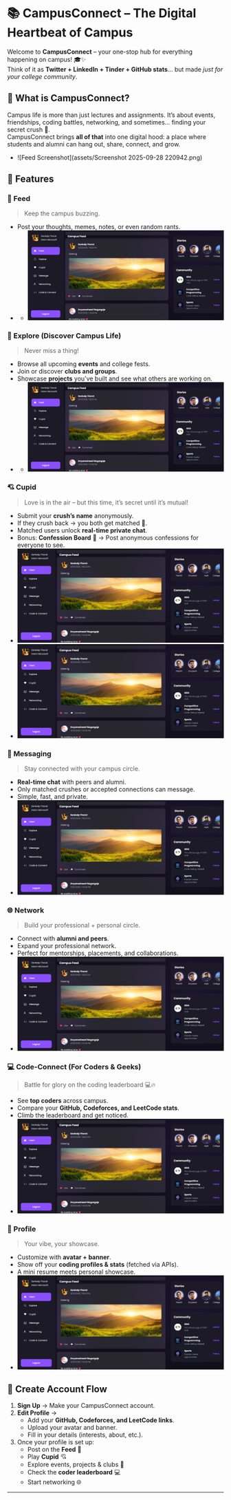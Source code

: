 # 📚 CampusConnect – The Digital Heartbeat of Campus  

Welcome to **CampusConnect** – your one-stop hub for everything happening on campus! 🎓✨  
Think of it as **Twitter + LinkedIn + Tinder + GitHub stats**… but made *just for your college community*.  

## 🚀 What is CampusConnect?  

Campus life is more than just lectures and assignments. It’s about events, friendships, coding battles, networking, and sometimes… finding your secret crush 👀.  
CampusConnect brings **all of that** into one digital hood: a place where students and alumni can hang out, share, connect, and grow.  

- ![Feed Screenshot](assets/Screenshot 2025-09-28 220942.png)  

## 🌟 Features  

### 📝 Feed
> Keep the campus buzzing.  
- Post your thoughts, memes, notes, or even random rants.
- - ![Feed Screenshot](assets/feed.png)  


### 🎉 Explore (Discover Campus Life)  
> Never miss a thing!  
- Browse all upcoming **events** and college fests.  
- Join or discover **clubs and groups**.  
- Showcase **projects** you’ve built and see what others are working on.
- - ![Feed Screenshot](assets/feed.png)  


### 💘 Cupid  
> Love is in the air – but this time, it’s secret until it’s mutual! 
- Submit your **crush’s name** anonymously.  
- If they crush back → you both get matched 💖.  
- Matched users unlock **real-time private chat**.  
- Bonus: **Confession Board** 🤫 → Post anonymous confessions for everyone to see.
- ![Feed Screenshot](assets/feed.png)
- ![Feed Screenshot](assets/feed.png)  


### 💬 Messaging  
> Stay connected with your campus circle. 
- **Real-time chat** with peers and alumni.  
- Only matched crushes or accepted connections can message.  
- Simple, fast, and private.  
- ![Feed Screenshot](assets/feed.png)  


### 🌐 Network 
> Build your professional + personal circle.  
- Connect with **alumni and peers**.  
- Expand your professional network.  
- Perfect for mentorships, placements, and collaborations.  
- ![Feed Screenshot](assets/feed.png)  

### 💻 Code-Connect (For Coders & Geeks)  
> Battle for glory on the coding leaderboard 💻🔥 
- See **top coders** across campus.  
- Compare your **GitHub, Codeforces, and LeetCode stats**.  
- Climb the leaderboard and get noticed.  
- ![Feed Screenshot](assets/feed.png)  


### 🙋 Profile  
> Your vibe, your showcase.  
- Customize with **avatar + banner**.  
- Show off your **coding profiles & stats** (fetched via APIs).  
- A mini resume meets personal showcase.  
- ![Feed Screenshot](assets/feed.png)  


## 🪪 Create Account Flow  

1. **Sign Up** → Make your CampusConnect account.  
2. **Edit Profile** →  
   - Add your **GitHub, Codeforces, and LeetCode links**.  
   - Upload your avatar and banner.  
   - Fill in your details (interests, about, etc.).  
3. Once your profile is set up:  
   - Post on the **Feed** 📝  
   - Play **Cupid** 💘  
   - Explore events, projects & clubs 🎉  
   - Check the **coder leaderboard** 💻  
   - Start networking 🌐  

---

